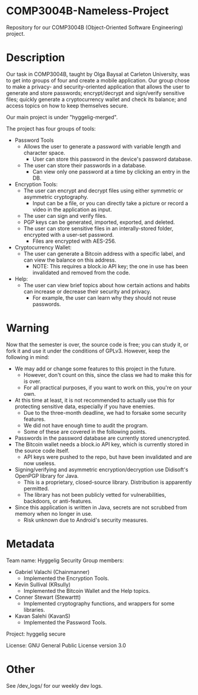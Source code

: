 # COMP3004B-Nameless-Project
Repository for our COMP3004B (Object-Oriented Software Engineering) project.

# Description
Our task in COMP3004B, taught by Olga Baysal at Carleton University, was to get into groups of four and create a mobile application. Our group chose to make a privacy- and security-oriented application that allows the user to generate and store passwords; encrypt/decrypt and sign/verify sensitive files; quickly generate a cryptocurrency wallet and check its balance; and access topics on how to keep themselves secure.

Our main project is under "hyggelig-merged".

The project has four groups of tools:
- Password Tools
  - Allows the user to generate a password with variable length and character space.
    - User can store this password in the device's password database.
  - The user can store their passwords in a database.
    - Can view only one password at a time by clicking an entry in the DB.
- Encryption Tools:
  - The user can encrypt and decrypt files using either symmetric or asymmetric cryptography.
    - Input can be a file, or you can directly take a picture or record a video in the application as input.
  - The user can sign and verify files.
  - PGP keys can be generated, imported, exported, and deleted.
  - The user can store sensitive files in an interally-stored folder, encrypted with a user-set password.
    - Files are encrypted with AES-256.
- Cryptocurrency Wallet:
  - The user can generate a Bitcoin address with a specific label, and can view the balance on this address.
    - NOTE: This requires a block.io API key; the one in use has been invalidated and removed from the code.
- Help:
  - The user can view brief topics about how certain actions and habits can increase or decrease their security and privacy.
    - For example, the user can learn why they should not reuse passwords.

# Warning
Now that the semester is over, the source code is free; you can study it, or fork it and use it under the conditions of GPLv3.
However, keep the following in mind:
- We may add or change some features to this project in the future.
  - However, don't count on this, since the class we had to make this for is over.
  - For all practical purposes, if you want to work on this, you're on your own.
- At this time at least, it is not recommended to actually use this for protecting sensitive data, especially if you have enemies.
  - Due to the three-month deadline, we had to forsake some security features.
  - We did not have enough time to audit the program.
  - Some of these are covered in the following points.
- Passwords in the password database are currently stored unencrypted.
- The Bitcoin wallet needs a block.io API key, which is currently stored in the source code itself.
  - API keys were pushed to the repo, but have been invalidated and are now useless.
- Signing/verifying and asymmetric encryption/decryption use Didisoft's OpenPGP library for Java.
  - This is a proprietary, closed-source library. Distribution is apparently permitted.
  - The library has not been publicly vetted for vulnerabilities, backdoors, or anti-features.
- Since this application is written in Java, secrets are not scrubbed from memory when no longer in use.
  - Risk unknown due to Android's security measures.

# Metadata
Team name: Hyggelig Security
Group members:
- Gabriel Valachi (Chainmanner)
  - Implemented the Encryption Tools.
- Kevin Sullival (KRsully)
  - Implemented the Bitcoin Wallet and the Help topics.
- Conner Stewart (Stewarttt)
  - Implemented cryptography functions, and wrappers for some libraries.
- Kavan Salehi (KavanS)
  - Implemented the Password Tools.

Project: hyggelig secure

License: GNU General Public License version 3.0

# Other
See /dev_logs/ for our weekly dev logs.
